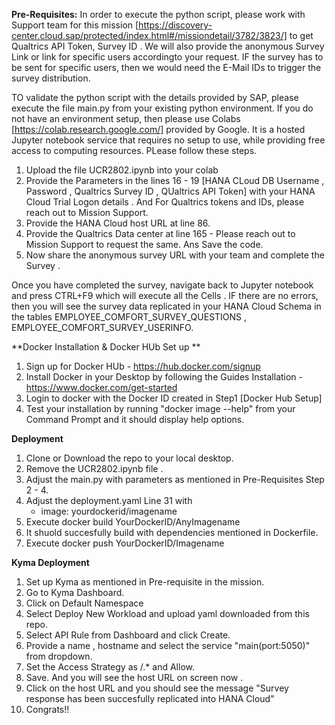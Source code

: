 **Pre-Requisites:**
In order to execute the python script, please work with Support team for this mission [https://discovery-center.cloud.sap/protected/index.html#/missiondetail/3782/3823/]
to get Qualtrics API Token, Survey ID . We will also provide the anonymous Survey Link or link for specific users accordingto your request. IF the survey has to be sent for 
specific users, then we would need the E-Mail IDs to trigger the survey distribution.

TO validate the python script with the details provided by SAP, please execute the file main.py from your existing python environment. If you do not have an environment
setup, then please use Colabs [https://colab.research.google.com/] provided by Google. It is a hosted Jupyter notebook service that requires no setup to use, 
while providing free access to computing resources. PLease follow these steps.
 
 1.  Upload the file UCR2802.ipynb into your colab 
 2.  Provide the Parameters in the lines 16 - 19 [HANA CLoud DB Username , Password , Qualtrics Survey ID , QUaltrics API Token] with your HANA Cloud Trial Logon details .
     And For Qualtrics tokens and IDs, please reach out to Mission Support.
 3.  Provide the HANA Cloud host URL at line 86.
 4.  Provide the Qualtrics Data center at line 165 - Please reach out to Mission Support to request the same. Ans Save the code.
 5.  Now share the anonymous survey URL with your team and complete the Survey .
 
 Once you have completed the survey, navigate back to Jupyter notebook and press CTRL+F9 which will execute all the Cells . 
 IF there are no errors, then you will see the survey data replicated in your HANA Cloud Schema in the tables 
 EMPLOYEE_COMFORT_SURVEY_QUESTIONS ,  EMPLOYEE_COMFORT_SURVEY_USERINFO. 
 
**Docker Installation &  Docker HUb Set up **
1.  Sign up for Docker HUb - https://hub.docker.com/signup 
2.  Install Docker in your Desktop by following the Guides Installation - https://www.docker.com/get-started
3.  Login to docker with the Docker ID created in Step1 [Docker Hub Setup]
4.  Test your installation by running  "docker image --help" from your Command Prompt and it should display help options.

**Deployment**
1. Clone or Download the repo to your local desktop. 
2. Remove the UCR2802.ipynb file . 
3. Adjust the main.py with parameters as mentioned in  Pre-Requisites Step 2 - 4. 
4. Adjust the deployment.yaml Line 31 with
   - image: yourdockerid/imagename
5. Execute docker build  YourDockerID/AnyImagename
6. It shuold succesfully build with dependencies mentioned in Dockerfile.
7. Execute  docker push  YourDockerID/Imagename   
 
**Kyma Deployment**

 1. Set up Kyma as mentioned in Pre-requisite in the mission.
 2. Go to Kyma Dashboard. 
 3. Click on Default Namespace
 4. Select Deploy New Workload and upload yaml downloaded from this repo.
 5. Select API Rule from  Dashboard and click Create.
 6. Provide a name , hostname and select the service "main(port:5050)" from dropdown.
 7. Set the Access Strategy as /.* and Allow.
 8. Save. And you will see the host URL on screen now .
 9. Click on the host URL and you should see the message "Survey response has been succesfully replicated into HANA Cloud"
 10. Congrats!! 
 
 
 
 
 
